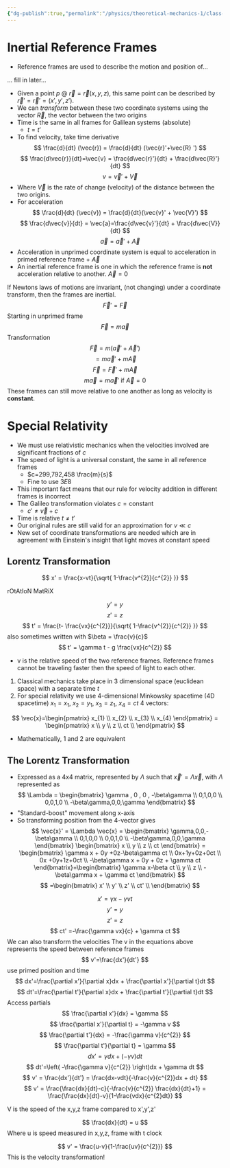```yaml
---
{"dg-publish":true,"permalink":"/physics/theoretical-mechanics-1/class-notes/2024-01-16-reference-frames/"}
---
```



# Inertial Reference Frames

- Reference frames are used to describe the motion and position of...

... fill in later...



- Given a point $p$ @ $\vec{r} = \vec{r}(x,y,z)$, this same point can be described by $\vec{r}' = \vec{r}'=(x',y',z')$. 
- We can *transform* between these two coordinate systems using the vector $\vec{R}$, the vector between the two origins
- Time is the same in all frames for Galilean systems (absolute)
	- $t=t'$
- To find velocity, take time derivative
$$
\frac{d}{dt} (\vec{r}) = \frac{d}{dt} (\vec{r}'+\vec{R} ')
$$
$$
\frac{d\vec{r}}{dt}=\vec{v} = \frac{d\vec{r}'}{dt} + \frac{d\vec{R}'}{dt}
$$
$$
v =\vec{v}' + \vec{V}
$$
- Where $\vec{V}$ is the rate of change (velocity) of the distance between the two origins. 
- For acceleration
$$
\frac{d}{dt} (\vec{v}) = \frac{d}{dt}(\vec{v}' + \vec{V}')
$$
$$
\frac{d\vec{v}}{dt} = \vec{a}=\frac{d\vec{v}'}{dt} + \frac{d\vec{V}}{dt}
$$
$$
\vec{a} = \vec{a}' + \vec{A}
$$
- Acceleration in unprimed coordinate system is equal to acceleration in primed reference frame + $\vec{A}$
- An inertial reference frame is one in which the reference frame is **not** acceleration relative to another. $\vec{A}=0$

If Newtons laws of motions are invariant, (not changing) under a coordinate transform, then the frames are inertial. 
$$
\vec{F}'=\vec{F}
$$
Starting in unprimed frame
$$
\vec{F} = m\vec{a}
$$
Transformation 
$$
\vec{F} = m(\vec{a}'+\vec{A}')
$$
$$
=m\vec{a}' + m\vec{A}
$$
$$
\vec{F} = \vec{F}' + m\vec{A}
$$
$$
m\vec{a}=m\vec{a}' \text{ if} \ \vec{A}=0
$$
These frames can still move relative to one another as long as velocity is **constant**. 


# Special Relativity
- We must use relativistic mechanics when the velocities involved are significant fractions of $c$
- The speed of light is a universal constant, the same in all reference frames
	- $c=299,792,458 \frac{m}{s}$
	- Fine to use $3E8$
- This important fact means that our rule for velocity addition in different frames is incorrect
- The Galileo transformation violates $c=\text{constant}$ 
	- $c' \neq \vec{v} + c$
- Time is relative $t\neq t'$
- Our original rules are still valid for an approximation for $v\ll c$
- New set of coordinate transformations are needed which are in agreement with Einstein's insight that light moves at constant speed
## Lorentz Transformation 
$$
x' = \frac{x-vt}{\sqrt{ 1-\frac{v^{2}}{c^{2}} }}
$$

rOtAtIoN MatRiX

$$
y' = y
$$
$$
z'=z
$$
$$
t' = \frac{t- \frac{vx}{c^{2}}}{\sqrt{ 1-\frac{v^{2}}{c^{2}} }}
$$
also sometimes written with $\beta = \frac{v}{c}$
$$
t' = \gamma t - g \frac{vx}{c^{2}}
$$
- v is the relative speed of the two reference frames.
Reference frames cannot be traveling faster then the speed of light to each other. 

1. Classical mechanics take place in 3 dimensional space (euclidean space) with a separate time $t$
2. For special relativity we use 4-dimensional Minkowsky spacetime (4D spacetime)
		$x_{1} = x_{1}, \ x_{2}=y_{1}, \ x_{3}=z_{1}, \ x_{4}=ct$
		4 vectors: 
		
$$
\vec{x}=\begin{pmatrix}
x_{1} \\
x_{2} \\
x_{3} \\
x_{4}
\end{pmatrix} = \begin{pmatrix}
x \\
y \\
z \\
ct \\
\end{pmatrix}
$$
- Mathematically, 1 and 2 are equivalent
## The Lorentz Transformation
- Expressed as a 4x4 matrix, represented by $\Lambda$ such that $\vec{x}' = \Lambda \vec{x}$, with $\Lambda$ represented as
$$
\Lambda = \begin{bmatrix}
\gamma , 0 , 0 , -\beta\gamma \\
0,1,0,0 \\
0,0,1,0 \\
-\beta\gamma,0,0,\gamma
\end{bmatrix}
$$
- "Standard-boost" movement along x-axis
- So transforming position from the 4-vector gives 
$$
\vec{x}' = \Lambda \vec{x} = \begin{bmatrix}
\gamma,0,0,-\beta\gamma \\
0,1,0,0 \\
0,0,1,0 \\
-\beta\gamma,0,0,\gamma
\end{bmatrix}
\begin{bmatrix}
x \\
y \\
z \\
ct
\end{bmatrix} = \begin{bmatrix}
\gamma x + 0y +0z-\beta\gamma ct \\
0x+1y+0z+0ct \\
0x +0y+1z+0ct \\
-\beta\gamma x + 0y + 0z + \gamma ct
\end{bmatrix}=\begin{bmatrix}
\gamma x-\beta ct \\
y \\
z \\
-\beta\gamma x + \gamma ct
\end{bmatrix}
$$
$$
=\begin{bmatrix}
x' \\
y' \\
z' \\
ct' \\
\end{bmatrix}
$$

$$
x' = \gamma x-\gamma vt
$$
$$
y'=y
$$
$$
z'=z
$$
$$
ct' =-\frac{\gamma vx}{c} + \gamma ct
$$
We can also transform the velocities
The v in the equations above represents the speed between reference frames
$$
v'=\frac{dx'}{dt'}
$$
use primed position and time
$$
dx'=\frac{\partial x'}{\partial x}dx + \frac{\partial x'}{\partial t}dt
$$
$$
dt'=\frac{\partial t'}{\partial x}dx + \frac{\partial t'}{\partial t}dt
$$
Access partials
$$
\frac{\partial x'}{dx} = \gamma 
$$
$$
\frac{\partial x'}{\partial t} = -\gamma v
$$
$$
\frac{\partial t'}{dx} = -\frac{\gamma v}{c^{2}}
$$
$$
\frac{\partial t'}{\partial t} = \gamma
$$
$$
dx' = \gamma dx + (-\gamma v)dt
$$
$$
dt'=\left( -\frac{\gamma v}{c^{2}} \right)dx + \gamma dt
$$
$$
v' = \frac{dx'}{dt'} = \frac{dx-vdt}{-\frac{v}{c^{2}}dx + dt}
$$
$$
v' = \frac{\frac{dx}{dt}-c}{-\frac{v}{c^{2}} \frac{dx}{dt}+1} = \frac{\frac{dx}{dt}-v}{1-\frac{vdx}{c^{2}dt}}
$$


V is the speed of the x,y,z frame compared to x',y',z'

$$
\frac{dx}{dt} = u
$$
Where u is speed measured in x,y,z, frame with t clock

$$
v' = \frac{u-v}{1-\frac{uv}{c^{2}}}
$$
This is the velocity transformation!

